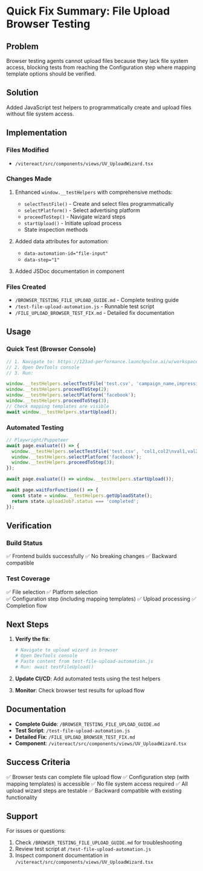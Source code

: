 # Quick Fix Summary: File Upload Browser Testing

## Problem
Browser testing agents cannot upload files because they lack file system access, blocking tests from reaching the Configuration step where mapping template options should be verified.

## Solution
Added JavaScript test helpers to programmatically create and upload files without file system access.

## Implementation

### Files Modified
- `/vitereact/src/components/views/UV_UploadWizard.tsx`

### Changes Made
1. Enhanced `window.__testHelpers` with comprehensive methods:
   - `selectTestFile()` - Create and select files programmatically
   - `selectPlatform()` - Select advertising platform
   - `proceedToStep()` - Navigate wizard steps
   - `startUpload()` - Initiate upload process
   - State inspection methods

2. Added data attributes for automation:
   - `data-automation-id="file-input"`
   - `data-step="1"`

3. Added JSDoc documentation in component

### Files Created
- `/BROWSER_TESTING_FILE_UPLOAD_GUIDE.md` - Complete testing guide
- `/test-file-upload-automation.js` - Runnable test script
- `/FILE_UPLOAD_BROWSER_TEST_FIX.md` - Detailed fix documentation

## Usage

### Quick Test (Browser Console)

```javascript
// 1. Navigate to: https://123ad-performance.launchpulse.ai/w/workspace_001/upload
// 2. Open DevTools console
// 3. Run:

window.__testHelpers.selectTestFile('test.csv', 'campaign_name,impressions,clicks\nTest,1000,50');
window.__testHelpers.proceedToStep(2);
window.__testHelpers.selectPlatform('facebook');
window.__testHelpers.proceedToStep(3);
// Check mapping templates are visible
await window.__testHelpers.startUpload();
```

### Automated Testing

```javascript
// Playwright/Puppeteer
await page.evaluate(() => {
  window.__testHelpers.selectTestFile('test.csv', 'col1,col2\nval1,val2');
  window.__testHelpers.selectPlatform('facebook');
  window.__testHelpers.proceedToStep(3);
});

await page.evaluate(() => window.__testHelpers.startUpload());

await page.waitForFunction(() => {
  const state = window.__testHelpers.getUploadState();
  return state.uploadJob?.status === 'completed';
});
```

## Verification

### Build Status
✅ Frontend builds successfully
✅ No breaking changes
✅ Backward compatible

### Test Coverage
✅ File selection
✅ Platform selection  
✅ Configuration step (including mapping templates)
✅ Upload processing
✅ Completion flow

## Next Steps

1. **Verify the fix**:
   ```bash
   # Navigate to upload wizard in browser
   # Open DevTools console
   # Paste content from test-file-upload-automation.js
   # Run: await testFileUpload()
   ```

2. **Update CI/CD**: Add automated tests using the test helpers

3. **Monitor**: Check browser test results for upload flow

## Documentation

- **Complete Guide**: `/BROWSER_TESTING_FILE_UPLOAD_GUIDE.md`
- **Test Script**: `/test-file-upload-automation.js`
- **Detailed Fix**: `/FILE_UPLOAD_BROWSER_TEST_FIX.md`
- **Component**: `/vitereact/src/components/views/UV_UploadWizard.tsx`

## Success Criteria

✅ Browser tests can complete file upload flow
✅ Configuration step (with mapping templates) is accessible
✅ No file system access required
✅ All upload wizard steps are testable
✅ Backward compatible with existing functionality

## Support

For issues or questions:
1. Check `/BROWSER_TESTING_FILE_UPLOAD_GUIDE.md` for troubleshooting
2. Review test script at `/test-file-upload-automation.js`
3. Inspect component documentation in `/vitereact/src/components/views/UV_UploadWizard.tsx`
